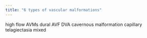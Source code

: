 ```yaml
---
title: "6 types of vascular malformations"
---
```

high flow AVMs
dural AVF
DVA
cavernous malformation
capillary telagiectasia
mixed

